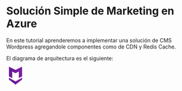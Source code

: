 # Solución Simple de Marketing en Azure
En este tutorial aprenderemos a implementar una solución de CMS Wordpress agregandole componentes como de CDN y Redis Cache.

El diagrama de arquitectura es el siguiente:

![alt text][logo]

[logo]: https://github.com/adam-p/markdown-here/raw/master/src/common/images/icon48.png "Diagrama de Arquitectura de Solución"